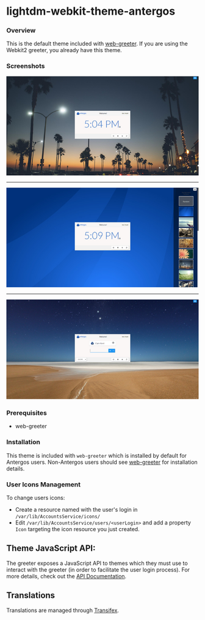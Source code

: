 # lightdm-webkit-theme-antergos



### Overview

This is the default theme included with [web-greeter](http://github.com/Antergos/web-greeter). If you are using the Webkit2 greeter, you already have this theme.

### Screenshots
<center>
<img src="img/screenshot1.jpg" alt="screenshot1" />
<hr/>
<img src="img/screenshot2.jpg" alt="screenshot2" />
<hr/>
<img src="img/screenshot3.jpg" alt="screenshot3" />
</center>

### Prerequisites
* web-greeter

### Installation
This theme is included with `web-greeter` which is installed by default for Antergos users. Non-Antergos users should see [web-greeter](https://github.com/Antergos/web-greeter/) for installation details.

### User Icons Management

To change users icons:

* Create a resource named with the user's login in `/var/lib/AccountsService/icons/`
* Edit `/var/lib/AccountsService/users/<userLogin>` and add a property `Icon` targeting the icon resource you just created.

## Theme JavaScript API:
The greeter exposes a JavaScript API to themes which they must use to interact with the greeter (in order to facilitate the user login process). For more details, check out the [API Documentation](https://doclets.io/Antergos/web-greeter/master). 


## Translations
Translations are managed through [Transifex](http://transifex.com).


